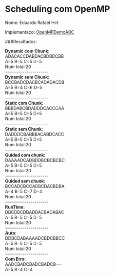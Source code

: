 # Scheduling com OpenMP

Nome: Eduardo Rafael Hirt


Implementaço: [OpenMPDemoABC](OpenMPDemoABC.cpp)

###Resultados:


**Dynamic com Chunk:**<br/>
ADACACCDABDACBDBDCBB<br/>
A=5 B=5 C=5 D=5 <br/>
Num total:20 <br/>
----------------------<br/>
**Dynamic sem Chunk:**<br/>
BCCBADCDACBCADADACDB<br/>
A=5 B=4 C=6 D=5 <br/>
Num total:20<br/>
----------------------<br/>
**Static com Chunk:**<br/>
BBBDABCBDADDDCACCCAA<br/>
A=5 B=5 C=5 D=5 <br/>
Num total:20<br/>
----------------------<br/>
**Static sem Chunk:**<br/>
DADDDCBABBBACABDCACC<br/>
A=5 B=5 C=5 D=5 <br/>
Num total:20<br/>
----------------------<br/>
**Guided com chunk:**<br/>
DAAAADCADBDDBCBCBCBC<br/>
A=5 B=5 C=5 D=5 <br/>
Num total:20<br/>
----------------------<br/>
**Guided sem chunk:**<br/>
BCCADCBCCADBCDACBDBA<br/>
A=4 B=5 C=7 D=4 <br/>
Num total:20<br/>
----------------------<br/>
**RunTime:**<br/>
DBCDBCDBADDACBACABAC<br/>
A=5 B=5 C=5 D=5 <br/>
Num total:20<br/>
----------------------<br/>
**Auto:**<br/>
DDBCDABAAAADCBDCBBCC<br/>
A=5 B=5 C=5 D=5 <br/>
Num total:20<br/>
----------------------<br/>
**Com Erro:**<br/>
AADCBADCBADCBADCB---<br/>
A=5 B=4 C=4 <br/>




